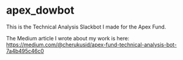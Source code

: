 # apex_dowbot
This is the Technical Analysis Slackbot I made for the Apex Fund.

The Medium article I wrote about my work is here: https://medium.com/@cherukusid/apex-fund-technical-analysis-bot-7a4b495c46c0
